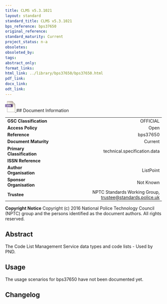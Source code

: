 ```yaml
---
title: CLMS v5.3.1021
layout: standard
standard_title: CLMS v5.3.1021
bps_reference: bps37650
original_reference: 
standard_maturity: Current
project_status: n-a
obsoletes: 
obsoleted_by: 
tags: 
abstract_only:
format_links:
html_link: ../library/bps37650/bps37650.html
pdf_link: 
docx_link: 
odt_link: 
---
```


<a target="_blank" href="../library/bps37650/bps37650.html">
    <img src="../images/html@0.5x.png" alt="html link" title="html link" style="max-height:35px;">
</a>
## Document Information

|||
| :------- | ------: |
| **GSC Classification**     | OFFICIAL |
| **Access Policy**          | Open |
| **Reference**              | bps37650  |
| **Document Maturity**      | Current |
| **Primary Classification** | technical.specification.data |
| **ISSN Reference**         |  |
| **Author Organisation**    |ListPoint|
| **Sponsor Organisation**   |Not Known|
| **Trustee**                | NPTC Standards Working Group, <a href="mailto:trustee@standards.police.uk?subject=bps37650 CLMS v5.3.1021">trustee@standards.police.uk |

**Copyright Notice**
Copyright (c) 2016 National Police Technology Council (NPTC) group and the persons identified as the document authors. All rights reserved.

## Abstract
The Code List Management Service data types and code lists - Used by PND.
        
## Usage
The usage scenarios for bps37650 have not been documented yet.

## Changelog

